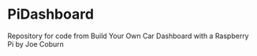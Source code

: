 # PiDashboard
Repository for code from Build Your Own Car Dashboard with a Raspberry Pi by Joe Coburn
